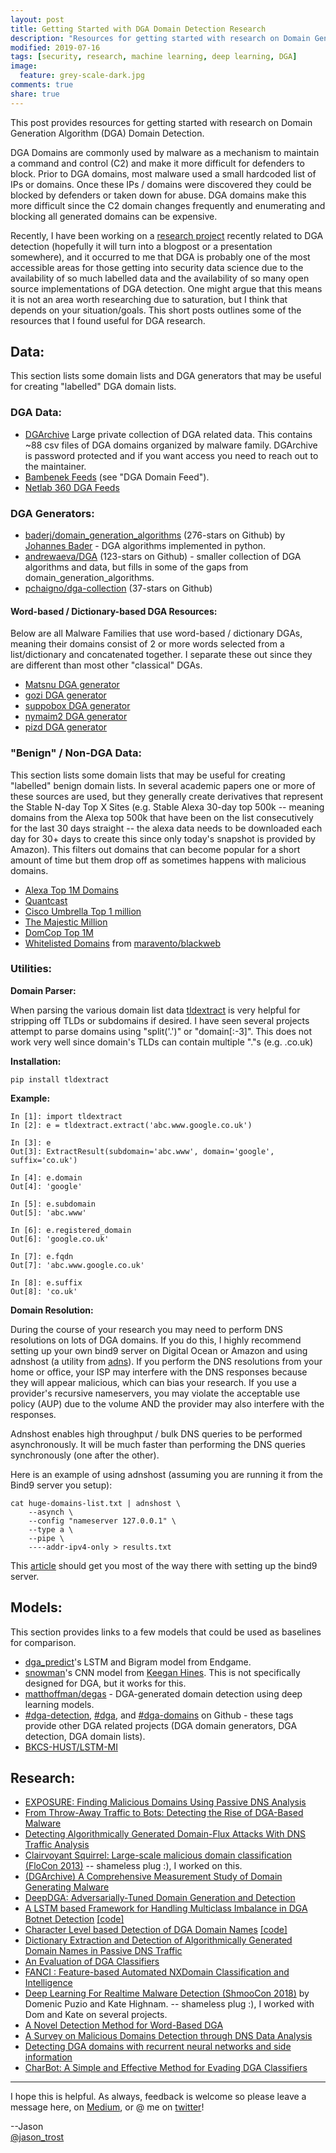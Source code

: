 ```yaml
---
layout: post
title: Getting Started with DGA Domain Detection Research
description: "Resources for getting started with research on Domain Generation Algorithm (DGA) Domain Detection"
modified: 2019-07-16
tags: [security, research, machine learning, deep learning, DGA]
image:
  feature: grey-scale-dark.jpg
comments: true
share: true
---
```


This post provides resources for getting started with research on Domain Generation Algorithm (DGA) Domain Detection.

DGA Domains are commonly used by malware as a mechanism to maintain a command and control (C2) and make it more difficult for defenders to block. Prior to DGA domains, most malware used a small hardcoded list of IPs or domains. Once these IPs / domains were discovered they could be blocked by defenders or taken down for abuse. DGA domains make this more difficult since the C2 domain changes frequently and enumerating and blocking all generated domains can be expensive.

Recently, I have been working on a [research project](http://www.covert.io/auxiliary-loss-optimization-for-hypothesis-augmentation-for-dga-domain-detection/) recently related to DGA detection (hopefully it will turn into a blogpost or a presentation somewhere), and it occurred to me that DGA is probably one of the most accessible areas for those getting into security data science due to the availability of so much labelled data and the availability of so many open source implementations of DGA detection.  One might argue that this means it is not an area worth researching due to saturation, but I think that depends on your situation/goals.  This short posts outlines some of the resources that I found useful for DGA research.

## Data:

This section lists some domain lists and DGA generators that may be useful for creating "labelled" DGA domain lists.

### DGA Data:

* [DGArchive](https://dgarchive.caad.fkie.fraunhofer.de/) Large private collection of DGA related data.  This contains \~88 csv files of DGA domains organized by malware family.  DGArchive is password protected and if you want access you need to reach out to the maintainer.
* [Bambenek Feeds](https://osint.bambenekconsulting.com/feeds/) (see "DGA Domain Feed").
* [Netlab 360 DGA Feeds](https://data.netlab.360.com/dga/)

### DGA Generators:

* [baderj/domain_generation_algorithms](https://github.com/baderj/domain_generation_algorithms) (276-stars on Github) by [Johannes Bader](https://twitter.com/viql) - DGA algorithms implemented in python.
* [andrewaeva/DGA](https://github.com/andrewaeva/DGA) (123-stars on Github) - smaller collection of DGA algorithms and data, but fills in some of the gaps from domain_generation_algorithms.
* [pchaigno/dga-collection](https://github.com/pchaigno/dga-collection) (37-stars on Github)

#### Word-based / Dictionary-based DGA Resources:

Below are all Malware Families that use word-based / dictionary DGAs, meaning their domains consist of 2 or more words selected from a list/dictionary and concatenated together. I separate these out since they are different than most other "classical" DGAs.

* [Matsnu DGA generator](https://github.com/andrewaeva/DGA/blob/master/dga_algorithms/Matsnu.py)
* [gozi DGA generator](https://github.com/baderj/domain_generation_algorithms/blob/master/gozi/dga.py)
* [suppobox DGA generator](https://github.com/baderj/domain_generation_algorithms/blob/master/suppobox/dga.py)
* [nymaim2 DGA generator](https://github.com/baderj/domain_generation_algorithms/blob/master/nymaim2/dga.py)
* [pizd DGA generator](https://github.com/baderj/domain_generation_algorithms/blob/master/pizd/pizd)

### "Benign" / Non-DGA Data:

This section lists some domain lists that may be useful for creating "labelled" benign domain lists.  In several academic papers one or more of these sources are used, but they generally create derivatives that represent the Stable N-day Top X Sites (e.g. Stable Alexa 30-day top 500k -- meaning domains from the Alexa top 500k that have been on the list consecutively for the last 30 days straight -- the alexa data needs to be downloaded each day for 30+ days to create this since only today's snapshot is provided by Amazon).  This filters out domains that can become popular for a short amount of time but them drop off as sometimes happens with malicious domains.

* [Alexa Top 1M Domains](http://s3.amazonaws.com/alexa-static/top-1m.csv.zip)
* [Quantcast](https://ak.quantcast.com/quantcast-top-sites.zip)
* [Cisco Umbrella Top 1 million](http://s3-us-west-1.amazonaws.com/umbrella-static/top-1m.csv.zip)
* [The Majestic Million](http://downloads.majestic.com/majestic_million.csv)
* [DomCop Top 1M](https://www.domcop.com/files/top/top10milliondomains.csv.zip)
* [Whitelisted Domains](https://raw.githubusercontent.com/maravento/blackweb/master/bwupdate/lst/whiteurls.txt) from [maravento/blackweb](https://github.com/maravento/blackweb)

### Utilities:

**Domain Parser:**

When parsing the various domain list data [tldextract](https://pypi.org/project/tldextract/) is very helpful for stripping off TLDs or subdomains if desired.  I have seen several projects attempt to parse domains using "split('.')" or "domain[:-3]".  This does not work very well since domain's TLDs can contain multiple "."s (e.g. .co.uk)

**Installation:**

```
pip install tldextract
```

**Example:**

```
In [1]: import tldextract
In [2]: e = tldextract.extract('abc.www.google.co.uk')

In [3]: e                                                                                                                            Out[3]: ExtractResult(subdomain='abc.www', domain='google', suffix='co.uk')

In [4]: e.domain
Out[4]: 'google'

In [5]: e.subdomain
Out[5]: 'abc.www'

In [6]: e.registered_domain
Out[6]: 'google.co.uk'

In [7]: e.fqdn
Out[7]: 'abc.www.google.co.uk'

In [8]: e.suffix
Out[8]: 'co.uk'
```

**Domain Resolution:**

During the course of your research you may need to perform DNS resolutions on lots of DGA domains.  If you do this, I highly recommend setting up your own bind9 server on Digital Ocean or Amazon and using adnshost (a utility from [adns](https://www.gnu.org/software/adns/)).  If you perform the DNS resolutions from your home or office, your ISP may interfere with the DNS responses because they will appear malicious, which can bias your research.  If you use a provider's recursive nameservers, you may violate the acceptable use policy (AUP) due to the volume AND the provider may also interfere with the responses.  

Adnshost enables high throughput / bulk DNS queries to be performed asynchronously.  It will be much faster than performing the DNS queries synchronously (one after the other).

Here is an example of using adnshost (assuming you are running it from the Bind9 server you setup):

```
cat huge-domains-list.txt | adnshost \
    --asynch \
    --config "nameserver 127.0.0.1" \
    --type a \
    --pipe \
    ----addr-ipv4-only > results.txt
```

This [article](https://www.digitalocean.com/community/tutorials/how-to-configure-bind-as-a-private-network-dns-server-on-ubuntu-14-04) should get you most of the way there with setting up the bind9 server.

## Models:

This section provides links to a few models that could be used as baselines for comparison.

* [dga_predict](https://github.com/endgameinc/dga_predict)'s LSTM and Bigram model from Endgame.
* [snowman](https://github.com/keeganhines/snowman)'s CNN model from [Keegan Hines](https://twitter.com/keeghin).  This is not specifically designed for DGA, but it works for this.
* [matthoffman/degas](https://github.com/matthoffman/degas) - DGA-generated domain detection using deep learning models.
* [#dga-detection](https://github.com/topics/dga-detection), [#dga](https://github.com/topics/dga), and [#dga-domains](https://github.com/topics/dga-domains) on Github - these tags provide other DGA related projects (DGA domain generators, DGA detection, DGA domain lists).
* [BKCS-HUST/LSTM-MI](https://github.com/BKCS-HUST/LSTM-MI)


## Research:

* [EXPOSURE: Finding Malicious Domains Using Passive DNS Analysis](https://sites.cs.ucsb.edu/~chris/research/doc/ndss11_exposure.pdf)
* [From Throw-Away Traffic to Bots: Detecting the Rise of DGA-Based Malware](https://www.usenix.org/system/files/conference/usenixsecurity12/sec12-final127.pdf)
* [Detecting Algorithmically Generated Domain-Flux Attacks With DNS Traffic Analysis](http://citeseerx.ist.psu.edu/viewdoc/download?doi=10.1.1.221.4391&rep=rep1&type=pdf)
* [Clairvoyant Squirrel: Large-scale malicious domain classification (FloCon 2013)](https://resources.sei.cmu.edu/asset_files/Presentation/2013_017_101_51242.pdf) -- shameless plug :), I worked on this.
* [(DGArchive) A Comprehensive Measurement Study of Domain Generating Malware](https://www.usenix.org/system/files/conference/usenixsecurity16/sec16_paper_plohmann.pdf)
* [DeepDGA: Adversarially-Tuned Domain Generation and Detection](https://arxiv.org/pdf/1610.01969.pdf)
* [A LSTM based Framework for Handling Multiclass Imbalance in DGA Botnet Detection](https://www.researchgate.net/publication/321165269_A_LSTM_based_Framework_for_Handling_Multiclass_Imbalance_in_DGA_Botnet_Detection) [[code]](https://github.com/BKCS-HUST/LSTM-MI)
* [Character Level based Detection of DGA Domain Names](http://faculty.washington.edu/mdecock/papers/byu2018a.pdf) [[code]](https://github.com/matthoffman/degas)
* [Dictionary Extraction and Detection of Algorithmically Generated Domain Names in Passive DNS Traffic](http://faculty.washington.edu/mdecock/papers/mpereira2018a.pdf)
* [An Evaluation of DGA Classifiers](http://faculty.washington.edu/mdecock/papers/rsivaguru2018a.pdf)
* [FANCI : Feature-based Automated NXDomain Classification and Intelligence](https://www.usenix.org/system/files/conference/usenixsecurity18/sec18-schuppen.pdf)
* [Deep Learning For Realtime Malware Detection (ShmooCon 2018)](https://www.youtube.com/watch?v=99hniQYB6VM) by Domenic Puzio and Kate Highnam. -- shameless plug :), I worked with Dom and Kate on several projects.
* [A Novel Detection Method for Word-Based DGA](https://link.springer.com/chapter/10.1007/978-3-030-00009-7_43)
* [A Survey on Malicious Domains Detection through DNS Data Analysis](https://arxiv.org/pdf/1805.08426.pdf)
* [Detecting DGA domains with recurrent neural networks and side information](https://arxiv.org/pdf/1810.02023.pdf)
* [CharBot: A Simple and Effective Method for Evading DGA Classifiers](https://arxiv.org/pdf/1905.01078.pdf)

---

I hope this is helpful.  As always, feedback is welcome so please leave a message here, on [Medium](https://medium.com/@jason_trost), or @ me on [twitter]((https://twitter.com/#!/jason_trost))!

--Jason
<br />[@jason_trost](https://twitter.com/#!/jason_trost)

